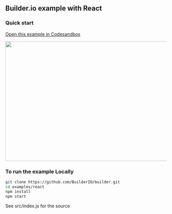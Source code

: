 ## Builder.io example with React

### Quick start

[Open this example in Codesandbox](https://codesandbox.io/s/github/BuilderIO/builder/tree/master/examples/react)


<a target="_blank" href="https://codesandbox.io/s/github/BuilderIO/builder/tree/master/examples/react">
  <img width="597" height="375" src="https://i.imgur.com/zue72Q0.jpg">
</a>


### To run the example Locally

```bash
git clone https://github.com/BuilderIO/builder.git
cd examples/react
npm install
npm start
```

See src/index.js for the source
